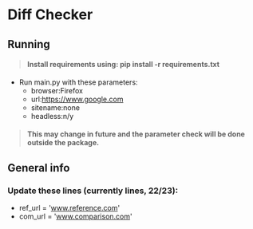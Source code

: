 # Diff Checker

## Running
> #### Install requirements using: pip install -r requirements.txt
* Run main.py with these parameters:
    * browser:Firefox
    * url:https://www.google.com
    * sitename:none
    * headless:n/y

> #### This may change in future and the parameter check will be done outside the package.

## General info
### Update these lines (currently lines, 22/23):
* ref_url = 'www.reference.com'
* com_url = 'www.comparison.com'
